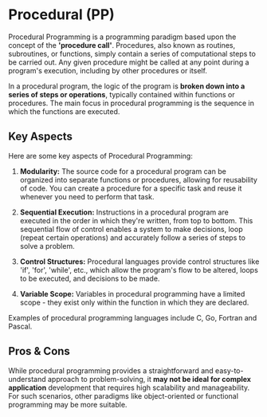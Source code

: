 # Procedural (PP)

Procedural Programming is a programming paradigm based upon the concept of the **'procedure call'**. Procedures, also known as routines, subroutines, or functions, simply contain a series of computational steps to be carried out. Any given procedure might be called at any point during a program's execution, including by other procedures or itself.

In a procedural program, the logic of the program is **broken down into a series of steps or operations**, typically contained within functions or procedures. The main focus in procedural programming is the sequence in which the functions are executed.

## Key Aspects

Here are some key aspects of Procedural Programming:

1. **Modularity:** The source code for a procedural program can be organized into separate functions or procedures, allowing for reusability of code. You can create a procedure for a specific task and reuse it whenever you need to perform that task.

2. **Sequential Execution:** Instructions in a procedural program are executed in the order in which they're written, from top to bottom. This sequential flow of control enables a system to make decisions, loop (repeat certain operations) and accurately follow a series of steps to solve a problem.

3. **Control Structures:** Procedural languages provide control structures like 'if', 'for', 'while', etc., which allow the program's flow to be altered, loops to be executed, and decisions to be made.

4. **Variable Scope:** Variables in procedural programming have a limited scope - they exist only within the function in which they are declared.

Examples of procedural programming languages include C, Go, Fortran and Pascal.

## Pros & Cons

While procedural programming provides a straightforward and easy-to-understand approach to problem-solving, it **may not be ideal for complex application** development that requires high scalability and manageability. For such scenarios, other paradigms like object-oriented or functional programming may be more suitable.
